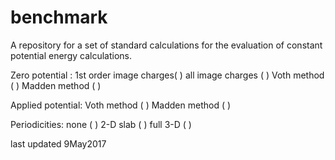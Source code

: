 # benchmark

A repository for a set of standard calculations for the evaluation of constant potential energy calculations. 

Zero potential :
1st order image charges( )
all image charges      ( )
Voth method            ( )
Madden method          ( )

Applied potential:
Voth method   ( )
Madden method ( )

Periodicities:
none     ( )
2-D slab ( )
full 3-D ( )

last updated 9May2017
